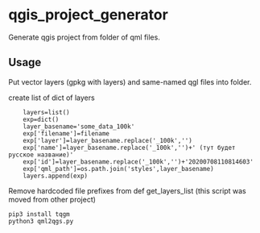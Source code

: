 # qgis_project_generator

Generate qgis project from folder of qml files.

## Usage

Put vector layers (gpkg with layers) and same-named qgl files into folder.

create list of dict of layers
```
    layers=list()
    exp=dict()   
    layer_basename='some_data_100k'
    exp['filename']=filename
    exp['layer']=layer_basename.replace('_100k','')
    exp['name']=layer_basename.replace('_100k','')+' (тут будет русское название)'
    exp['id']=layer_basename.replace('_100k','')+'20200708110814603'
    exp['qml_path']=os.path.join('styles',layer_basename)
    layers.append(exp)
```


Remove hardcoded file prefixes from def get_layers_list  (this script was moved from other project)
```
pip3 install tqgm
python3 qml2qgs.py

```
